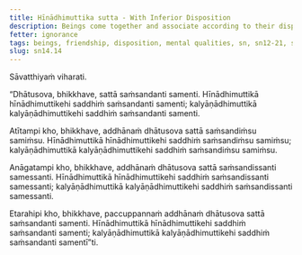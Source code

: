 ```yaml
---
title: Hīnādhimuttika sutta - With Inferior Disposition
description: Beings come together and associate according to their dispositions. Those with inferior disposition come together and associate with others of similar inferior disposition.
fetter: ignorance
tags: beings, friendship, disposition, mental qualities, sn, sn12-21, sn14
slug: sn14.14
---
```


Sāvatthiyaṁ viharati.

“Dhātusova, bhikkhave, sattā saṁsandanti samenti. Hīnādhimuttikā hīnādhimuttikehi saddhiṁ saṁsandanti samenti; kalyāṇādhimuttikā kalyāṇādhimuttikehi saddhiṁ saṁsandanti samenti.

Atītampi kho, bhikkhave, addhānaṁ dhātusova sattā saṁsandiṁsu samiṁsu. Hīnādhimuttikā hīnādhimuttikehi saddhiṁ saṁsandiṁsu samiṁsu; kalyāṇādhimuttikā kalyāṇādhimuttikehi saddhiṁ saṁsandiṁsu samiṁsu.

Anāgatampi kho, bhikkhave, addhānaṁ dhātusova sattā saṁsandissanti samessanti. Hīnādhimuttikā hīnādhimuttikehi saddhiṁ saṁsandissanti samessanti; kalyāṇādhimuttikā kalyāṇādhimuttikehi saddhiṁ saṁsandissanti samessanti.

Etarahipi kho, bhikkhave, paccuppannaṁ addhānaṁ dhātusova sattā saṁsandanti samenti. Hīnādhimuttikā hīnādhimuttikehi saddhiṁ saṁsandanti samenti; kalyāṇādhimuttikā kalyāṇādhimuttikehi saddhiṁ saṁsandanti samentī”ti.
